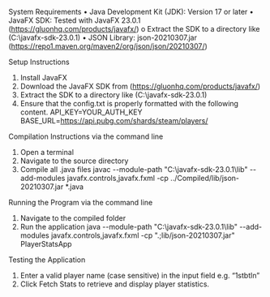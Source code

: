 System Requirements
•	Java Development Kit (JDK): Version 17 or later
•	JavaFX SDK: Tested with JavaFX 23.0.1 (https://gluonhq.com/products/javafx/)
o	Extract the SDK to a directory like (C:\javafx-sdk-23.0.1)
•	JSON Library: json-20210307.jar (https://repo1.maven.org/maven2/org/json/json/20210307/)

Setup Instructions
1.	Install JavaFX
1. Download the JavaFX SDK from (https://gluonhq.com/products/javafx/)
2. Extract the SDK to a directory like (C:\javafx-sdk-23.0.1) 
2.	Ensure that the config.txt is properly formatted with the following content.
API_KEY=YOUR_AUTH_KEY
BASE_URL=https://api.pubg.com/shards/steam/players/

Compilation Instructions via the command line
1.	Open a terminal
2.	Navigate to the source directory
3.	Compile all .java files
javac --module-path "C:\javafx-sdk-23.0.1\lib" --add-modules javafx.controls,javafx.fxml -cp ../Compiled/lib/json-20210307.jar *.java

Running the Program via the command line
1.	Navigate to the compiled folder
2.	Run the application
java --module-path "C:\javafx-sdk-23.0.1\lib" --add-modules javafx.controls,javafx.fxml -cp ".;lib/json-20210307.jar" PlayerStatsApp

Testing the Application
1.	Enter a valid player name (case sensitive) in the input field e.g. “1stbtln”
2.	Click Fetch Stats to retrieve and display player statistics.
